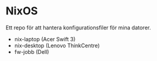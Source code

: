 # NixOS

Ett repo för att hantera konfigurationsfiler för mina datorer.

- nix-laptop (Acer Swift 3)
- nix-desktop (Lenovo ThinkCentre)
- fw-jobb (Dell)
